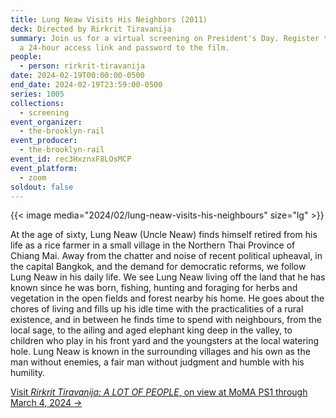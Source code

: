 ```yaml
---
title: Lung Neaw Visits His Neighbors (2011)
deck: Directed by Rirkrit Tiravanija
summary: Join us for a virtual screening on President's Day. Register to receive
  a 24-hour access link and password to the film.
people:
  - person: rirkrit-tiravanija
date: 2024-02-19T00:00:00-0500
end_date: 2024-02-19T23:59:00-0500
series: 1005
collections:
  - screening
event_organizer:
  - the-brooklyn-rail
event_producer:
  - the-brooklyn-rail
event_id: rec3HxznxF8LOsMCP
event_platform:
  - zoom
soldout: false
---
```

{{< image media="2024/02/lung-neaw-visits-his-neighbours" size="lg" >}}

At the age of sixty, Lung Neaw (Uncle Neaw) finds himself retired from his life as a rice farmer in a small village in the Northern Thai Province of Chiang Mai. Away from the chatter and noise of recent political upheaval, in the capital Bangkok, and the demand for democratic reforms, we follow Lung Neaw in his daily life. We see Lung Neaw living off the land that he has known since he was born, fishing, hunting and foraging for herbs and vegetation in the open fields and forest nearby his home. He goes about the chores of living and fills up his idle time with the practicalities of a rural existence, and in between he finds time to spend with neighbours, from the local sage, to the ailing and aged elephant king deep in the valley, to children who play in his front yard and the youngsters at the local watering hole. Lung Neaw is known in the surrounding villages and his own as the man without enemies, a fair man without judgment and humble with his humility. 

[V﻿isit *Rirkrit Tiravanija: A LOT OF PEOPLE*, on view at MoMA PS1 through March 4, 2024 →](https://www.momaps1.org/programs/258-rirkrit-tiravanija)